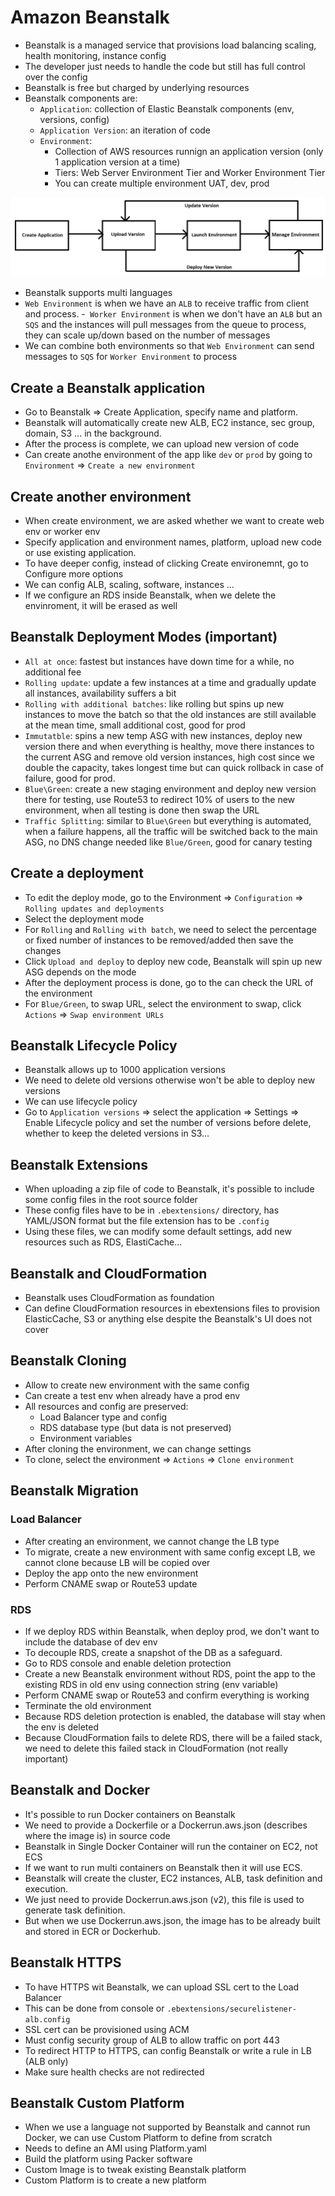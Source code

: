 # Amazon Beanstalk

- Beanstalk is a managed service that provisions load balancing scaling, health monitoring, instance config
- The developer just needs to handle the code but still has full control over the config
- Beanstalk is free but charged by underlying resources
- Beanstalk components are:
    - `Application`: collection of Elastic Beanstalk components (env, versions, config)
    - `Application Version`: an iteration of code
    - `Environment`: 
        - Collection of AWS resources runnign an application version (only 1 application version at a time)
        - Tiers: Web Server Environment Tier and Worker Environment Tier
        - You can create multiple environment UAT, dev, prod

![](beanstalk.png)

- Beanstalk supports multi languages
- `Web Environment` is when we have an `ALB` to receive traffic from client and process. 
-` Worker Environment` is when we don't have an `ALB` but an `SQS` and the instances will pull messages from the queue to process, they can scale up/down based on the number of messages
- We can combine both environments so that `Web Environment` can send messages to `SQS` for `Worker Environment` to process

## Create a Beanstalk application
- Go to Beanstalk => Create Application, specify name and platform.
- Beanstalk will automatically create new ALB, EC2 instance, sec group, domain, S3 ... in the background.
- After the process is complete, we can upload new version of code
- Can create anothe environment of the app like `dev` or `prod` by going to `Environment` => `Create a new environment`

## Create another environment
- When create environment, we are asked whether we want to create web env or worker env
- Specify application and environment names, platform, upload new code or use existing application.
- To have deeper config, instead of clicking Create environemnt, go to Configure more options
- We can config ALB, scaling, software, instances ...
- If we configure an RDS inside Beanstalk, when we delete the envinroment, it will be erased as well

## Beanstalk Deployment Modes (important)
- `All at once`: fastest but instances have down time for a while, no additional fee
- `Rolling update`: update a few instances at a time and gradually update all instances, availability suffers a bit
- `Rolling with additional batches`: like rolling but spins up new instances to move the batch so that the old instances are still available at the mean time, small additional cost, good for prod
- `Immutatble`: spins a new temp ASG with new instances, deploy new version there and when everything is healthy, move there instances to the current ASG and remove old version instances, high cost since we double the capacity, takes longest time but can quick rollback in case of failure, good for prod.
- `Blue\Green`: create a new staging environment and deploy new version there for testing, use Route53 to redirect 10% of users to the new environment, when all testing is done then swap the URL
- `Traffic Splitting`: similar to `Blue\Green` but everything is automated, when a failure happens, all the traffic will be switched back to the main ASG, no DNS change needed like `Blue/Green`, good for canary testing

## Create a deployment
- To edit the deploy mode, go to the Environment => `Configuration` => `Rolling updates and deployments`
- Select the deployment mode
- For `Rolling` and `Rolling with batch`, we need to select the percentage or fixed number of instances to be removed/added then save the changes
- Click `Upload and deploy` to deploy new code, Beanstalk will spin up new ASG depends on the mode
- After the deployment process is done, go to the can check the URL of the environment
- For `Blue/Green`, to swap URL, select the environment to swap, click `Actions` => `Swap environment URLs`

## Beanstalk Lifecycle Policy
- Beanstalk allows up to 1000 application versions
- We need to delete old versions otherwise won't be able to deploy new versions
- We can use lifecycle policy
- Go to `Application versions` => select the application => Settings => Enable Lifecycle policy and set the number of versions before delete, whether to keep the deleted versions in S3...

## Beanstalk Extensions
- When uploading a zip file of code to Beanstalk, it's possible to include some config files in the root source folder
- These config files have to be in `.ebextensions/` directory, has YAML/JSON format but the file extension has to be `.config`
- Using these files, we can modify some default settings, add new resources such as RDS, ElastiCache...

## Beanstalk and CloudFormation
- Beanstalk uses CloudFormation as foundation
- Can define CloudFormation resources in ebextensions files to provision ElasticCache, S3 or anything else despite the Beanstalk's UI does not cover

## Beanstalk Cloning
- Allow to create new environment with the same config
- Can create a test env when already have a prod env
- All resources and config are preserved:
    - Load Balancer type and config
    - RDS database type (but data is not preserved)
    - Environment variables
- After cloning the environment, we can change settings
- To clone, select the environment => `Actions` => `Clone environment`

## Beanstalk Migration

### Load Balancer
- After creating an environment, we cannot change the LB type
- To migrate, create a new environment with same config except LB, we cannot clone because LB will be copied over
- Deploy the app onto the new environment
- Perform CNAME swap or Route53 update

### RDS
- If we deploy RDS within Beanstalk, when deploy prod, we don't want to include the database of dev env
- To decouple RDS, create a snapshot of the DB as a safeguard.
- Go to RDS console and enable deletion protection
- Create a new Beanstalk environment without RDS, point the app to the existing RDS in old env using connection string (env variable)
- Perform CNAME swap or Route53 and confirm everything is working
- Terminate the old environment
- Because RDS deletion protection is enabled, the database will stay when the env is deleted
- Because CloudFormation fails to delete RDS, there will be a failed stack, we need to delete this failed stack in CloudFormation (not really important)

## Beanstalk and Docker
- It's possible to run Docker containers on Beanstalk
- We need to provide a Dockerfile or a Dockerrun.aws.json (describes where the image is) in source code
- Beanstalk in Single Docker Container will run the container on EC2, not ECS
- If we want to run multi containers on Beanstalk then it will use ECS.
- Beanstalk will create the cluster, EC2 instances, ALB, task definition and execution.
- We just need to provide Dockerrun.aws.json (v2), this file is used to generate task definition.
- But when we use Dockerrun.aws.json, the image has to be already built and stored in ECR or Dockerhub.

## Beanstalk HTTPS
- To have HTTPS wit Beanstalk, we can upload SSL cert to the Load Balancer
- This can be done from console or `.ebextensions/securelistener-alb.config`
- SSL cert can be provisioned using ACM
- Must config security group of ALB to allow traffic on port 443
- To redirect HTTP to HTTPS, can config Beanstalk or write a rule in LB (ALB only)
- Make sure health checks are not redirected

## Beanstalk Custom Platform
- When we use a language not supported by Beanstalk and cannot run Docker, we can use Custom Platform to define from scratch
- Needs to define an AMI using Platform.yaml
- Build the platform using Packer software
- Custom Image is to tweak existing Beanstalk platform
- Custom Platform is to create a new platform 